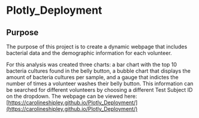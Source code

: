 # Plotly_Deployment
## Purpose
The purpose of this project is to create a dynamic webpage that includes bacterial data and the demographic information for each volunteer. 

For this analysis was created three charts: a bar chart with the top 10 bacteria cultures found in the belly button, a bubble chart that displays the amount of bacteria cultures per sample, and a gauge that indictes the number of times a volunteer washes their belly button. This information can be searched for different volunteers by choosing a different Test Subject ID on the dropdown.
The webpage can be viewed here: [https://carolineshipley.github.io/Plotly_Deployment/](https://carolineshipley.github.io/Plotly_Deployment/)


